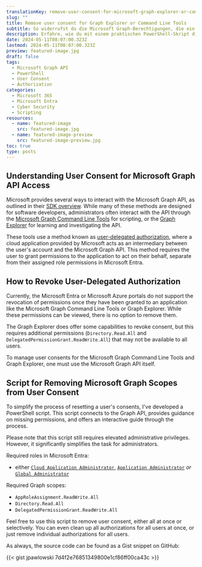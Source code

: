 ```yaml
---
translationKey: remove-user-consent-for-microsoft-graph-explorer-or-command-line-tools
slug: ""
title: Remove user consent for Graph Explorer or Command Line Tools
subtitle: So widerrufst du die Microsoft Graph-Berechtigungen, die ein Benutzer erteilt hat
description: Erfahre, wie du mit einem praktischen PowerShell-Skript die Benutzerzustimmung für Microsoft Graph API-Zugriffsrechte verwalten kannst.
date: 2024-05-11T08:07:00.323Z
lastmod: 2024-05-11T08:07:00.323Z
preview: featured-image.jpg
draft: false
tags:
  - Microsoft Graph API
  - PowerShell
  - User Consent
  - Authorization
categories:
  - Microsoft 365
  - Microsoft Entra
  - Cyber Security
  - Scripting
resources:
  - name: featured-image
    src: featured-image.jpg
  - name: featured-image-preview
    src: featured-image-preview.jpg
toc: true
type: posts
---
```


## Understanding User Consent for Microsoft Graph API Access

Microsoft provides several ways to interact with the Microsoft Graph API, as outlined in their [SDK overview](https://learn.microsoft.com/en-us/graph/sdks/sdks-overview). While many of these methods are designed for software developers, administrators often interact with the API through the [Microsoft Graph Command Line Tools](https://learn.microsoft.com/en-us/powershell/microsoftgraph/overview) for scripting, or the [Graph Explorer](https://developer.microsoft.com/en-us/graph/graph-explorer) for learning and investigating the API.

These tools use a method known as [user-delegated authorization](https://learn.microsoft.com/en-us/graph/security-authorization), where a cloud application provided by Microsoft acts as an intermediary between the user's account and the Microsoft Graph API. This method requires the user to grant permissions to the application to act on their behalf, separate from their assigned role permissions in Microsoft Entra.

## How to Revoke User-Delegated Authorization

Currently, the Microsoft Entra or Microsoft Azure portals do not support the revocation of permissions once they have been granted to an application like the Microsoft Graph Command Line Tools or Graph Explorer. While these permissions can be viewed, there is no option to remove them.

The Graph Explorer does offer some capabilities to revoke consent, but this requires additional permissions (`Directory.Read.All` and `DelegatedPermissionGrant.ReadWrite.All`) that may not be available to all users.

To manage user consents for the Microsoft Graph Command Line Tools and Graph Explorer, one must use the Microsoft Graph API itself.

## Script for Removing Microsoft Graph Scopes from User Consent

To simplify the process of resetting a user's consents, I've developed a PowerShell script. This script connects to the Graph API, provides guidance on missing permissions, and offers an interactive guide through the process.

Please note that this script still requires elevated administrative privileges. However, it significantly simplifies the task for administrators.

Required roles in Microsoft Entra:

- either [`Cloud Application Administrator`](https://learn.microsoft.com/en-us/entra/identity/role-based-access-control/permissions-reference#cloud-application-administrator), [`Application Administrator`](https://learn.microsoft.com/en-us/entra/identity/role-based-access-control/permissions-reference#application-administrator) *or* [`Global Administrator`](https://learn.microsoft.com/en-us/entra/identity/role-based-access-control/permissions-reference#global-administrator)

Required Graph scopes:

- `AppRoleAssignment.ReadWrite.All`
- `Directory.Read.All`
- `DelegatedPermissionGrant.ReadWrite.All`

Feel free to use this script to remove user consent, either all at once or selectively. You can even clean up all authorizations for all users at once, or just remove individual authorizations for all users.

As always, the source code can be found as a Gist snippet on GitHub:

{{< gist jpawlowski 7d4f2e76851349800e1cf86ff00ca43c >}}
